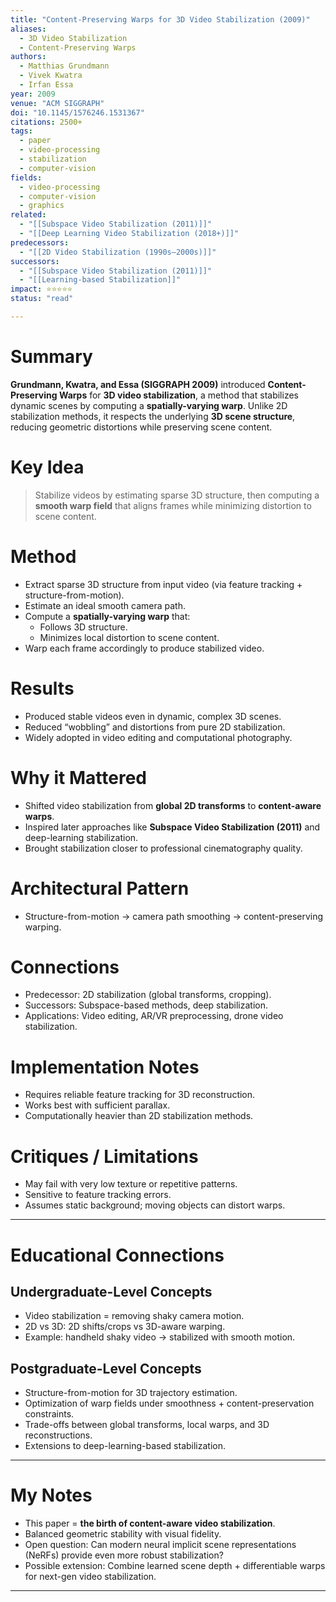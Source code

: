 ```yaml
---
title: "Content-Preserving Warps for 3D Video Stabilization (2009)"
aliases:
  - 3D Video Stabilization
  - Content-Preserving Warps
authors:
  - Matthias Grundmann
  - Vivek Kwatra
  - Irfan Essa
year: 2009
venue: "ACM SIGGRAPH"
doi: "10.1145/1576246.1531367"
citations: 2500+
tags:
  - paper
  - video-processing
  - stabilization
  - computer-vision
fields:
  - video-processing
  - computer-vision
  - graphics
related:
  - "[[Subspace Video Stabilization (2011)]]"
  - "[[Deep Learning Video Stabilization (2018+)]]"
predecessors:
  - "[[2D Video Stabilization (1990s–2000s)]]"
successors:
  - "[[Subspace Video Stabilization (2011)]]"
  - "[[Learning-based Stabilization]]"
impact: ⭐⭐⭐⭐⭐
status: "read"

---
```


# Summary
**Grundmann, Kwatra, and Essa (SIGGRAPH 2009)** introduced **Content-Preserving Warps** for **3D video stabilization**, a method that stabilizes dynamic scenes by computing a **spatially-varying warp**. Unlike 2D stabilization methods, it respects the underlying **3D scene structure**, reducing geometric distortions while preserving scene content.

# Key Idea
> Stabilize videos by estimating sparse 3D structure, then computing a **smooth warp field** that aligns frames while minimizing distortion to scene content.

# Method
- Extract sparse 3D structure from input video (via feature tracking + structure-from-motion).  
- Estimate an ideal smooth camera path.  
- Compute a **spatially-varying warp** that:  
  - Follows 3D structure.  
  - Minimizes local distortion to scene content.  
- Warp each frame accordingly to produce stabilized video.  

# Results
- Produced stable videos even in dynamic, complex 3D scenes.  
- Reduced “wobbling” and distortions from pure 2D stabilization.  
- Widely adopted in video editing and computational photography.  

# Why it Mattered
- Shifted video stabilization from **global 2D transforms** to **content-aware warps**.  
- Inspired later approaches like **Subspace Video Stabilization (2011)** and deep-learning stabilization.  
- Brought stabilization closer to professional cinematography quality.  

# Architectural Pattern
- Structure-from-motion → camera path smoothing → content-preserving warping.  

# Connections
- Predecessor: 2D stabilization (global transforms, cropping).  
- Successors: Subspace-based methods, deep stabilization.  
- Applications: Video editing, AR/VR preprocessing, drone video stabilization.  

# Implementation Notes
- Requires reliable feature tracking for 3D reconstruction.  
- Works best with sufficient parallax.  
- Computationally heavier than 2D stabilization methods.  

# Critiques / Limitations
- May fail with very low texture or repetitive patterns.  
- Sensitive to feature tracking errors.  
- Assumes static background; moving objects can distort warps.  

---

# Educational Connections

## Undergraduate-Level Concepts
- Video stabilization = removing shaky camera motion.  
- 2D vs 3D: 2D shifts/crops vs 3D-aware warping.  
- Example: handheld shaky video → stabilized with smooth motion.  

## Postgraduate-Level Concepts
- Structure-from-motion for 3D trajectory estimation.  
- Optimization of warp fields under smoothness + content-preservation constraints.  
- Trade-offs between global transforms, local warps, and 3D reconstructions.  
- Extensions to deep-learning-based stabilization.  

---

# My Notes
- This paper = **the birth of content-aware video stabilization**.  
- Balanced geometric stability with visual fidelity.  
- Open question: Can modern neural implicit scene representations (NeRFs) provide even more robust stabilization?  
- Possible extension: Combine learned scene depth + differentiable warps for next-gen video stabilization.  

---
